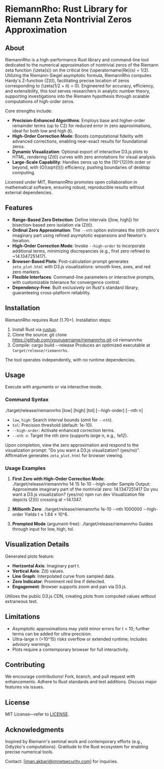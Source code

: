 # RiemannRho: Rust Library for Riemann Zeta Nontrivial Zeros Approximation

## About

RiemannRho is a high-performance Rust library and command-line tool dedicated to the numerical approximation of nontrivial zeros of the Riemann zeta function \(\zeta(s)\) on the critical line \(\operatorname{Re}(s) = 1/2\). Utilizing the Riemann-Siegel asymptotic formula, RiemannRho computes Hardy's Z-function \(Z(t)\), facilitating precise location of zeros corresponding to \(\zeta(1/2 + it) = 0\). Engineered for accuracy, efficiency, and extensibility, this tool serves researchers in analytic number theory, supporting investigations into the Riemann hypothesis through scalable computations of high-order zeros.

Core strengths include:
- **Precision-Enhanced Algorithms**: Employs base and higher-order remainder terms (up to C2) for reduced error in zero approximations, ideal for both low and high \(t\).
- **High-Order Correction Mode**: Boosts computational fidelity with advanced corrections, enabling near-exact results for foundational zeros.
- **Dynamic Visualization**: Optional export of interactive D3.js plots to HTML, rendering \(Z(t)\) curves with zero annotations for visual analysis.
- **Large-Scale Capability**: Handles zeros up to the \(10^{12}\)th order or beyond, with \(O(\sqrt{t})\) efficiency, pushing boundaries of desktop computing.

Licensed under MIT, RiemannRho promotes open collaboration in mathematical software, ensuring robust, reproducible results without external dependencies.

## Features

- **Range-Based Zero Detection**: Define intervals \([low, high]\) for bisection-based zero isolation via \(Z(t)\).
- **Ordinal Zero Approximation**: The `--nth` option estimates the \(n\)th zero's imaginary part using refined asymptotic expansions and Newton's iteration.
- **High-Order Correction Mode**: Invoke `--high-order` to incorporate additional terms, minimizing discrepancies (e.g., first zero refined to ~14.1347251417).
- **Browser-Based Plots**: Post-calculation prompt generates `zeta_plot.html` with D3.js visualizations: smooth lines, axes, and red zero markers.
- **Flexible Interfaces**: Command-line parameters or interactive prompts, with customizable tolerance for convergence control.
- **Dependency-Free**: Built exclusively on Rust's standard library, guaranteeing cross-platform reliability.

## Installation

RiemannRho requires Rust (1.70+). Installation steps:

1. Install Rust via [rustup](https://rustup.rs/).
2. Clone the source:
git clone https://github.com/yourusername/riemannrho.git
cd riemannrho
3. Compile:
cargo build --release
Produces an optimized executable at `target/release/riemannrho`.

The tool operates independently, with no runtime dependencies.

## Usage

Execute with arguments or via interactive mode.

### Command Syntax
./target/release/riemannrho [low] [high] [tol] [--high-order] [--nth n]

- `low`, `high`: Search interval bounds (omit for `--nth`).
- `tol`: Precision threshold (default: 1e-10).
- `--high-order`: Activate enhanced correction terms.
- `--nth n`: Target the nth zero (supports large n, e.g., 1e12).

Upon completion, view the zero approximation and respond to the visualization prompt: "Do you want a D3.js visualization? (yes/no)". Affirmative generates `zeta_plot.html` for browser viewing.

### Usage Examples

1. **First Zero with High-Order Correction Mode**:
./target/release/riemannrho 14 15 1e-10 --high-order
Sample Output:
Approximate imaginary part of the nontrivial zero: 14.1347251417
Do you want a D3.js visualization? (yes/no)
npm run dev
Visualization file depicts \(Z(t)\) crossing at ~14.1347.

2. **Millionth Zero**:
./target/release/riemannrho 1e-10 --nth 1000000 --high-order
Yields t ≈ 1.84 × 10^6.

3. **Prompted Mode** (argument-free):
./target/release/riemannrho
Guides through input for low, high, tol.

## Visualization Details

Generated plots feature:
- **Horizontal Axis**: Imaginary part t.
- **Vertical Axis**: Z(t) values.
- **Line Graph**: Interpolated curve from sampled data.
- **Zero Indicator**: Prominent red line if detected.
- **Engagement**: Browser supports zoom and pan via D3.js.

Utilizes the public D3.js CDN, creating plots from computed values without extraneous text.

## Limitations

- Asymptotic approximations may yield minor errors for t < 10; further terms can be added for ultra-precision.
- Ultra-large n (>10^15) risks overflow or extended runtime; includes advisory warnings.
- Plots require a contemporary browser for full interactivity.

## Contributing

We encourage contributions! Fork, branch, and pull request with enhancements. Adhere to Rust standards and test additions. Discuss major features via issues.

## License

MIT License—refer to [LICENSE](LICENSE).

## Acknowledgments

Inspired by Riemann's seminal work and contemporary efforts (e.g., Odlyzko's computations). Gratitude to the Rust ecosystem for enabling precise numerical tools.

Contact: [iman.akbari@imnetsecurity.com] for inquiries.
